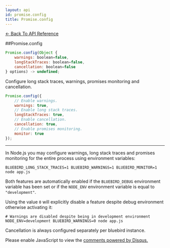 ```yaml
---
layout: api
id: promise.config
title: Promise.config
---
```



[← Back To API Reference](/docs/api-reference.html)
<div class="api-code-section"><markdown>
##Promise.config

```js
Promise.config(Object {
    warnings: boolean=false,
    longStackTraces: boolean=false,
    cancellation: boolean=false
} options) -> undefined;
```

Configure long stack traces, warnings, promises monitoring and cancellation.

```js
Promise.config({
    // Enable warnings.
    warnings: true,
    // Enable long stack traces.
    longStackTraces: true,
    // Enable cancellation.
    cancellation: true,
    // Enable promises monitoring.
    monitor: true
});
```

<hr>

In Node.js you may configure warnings, long stack traces and promises monitoring for the entire process using environment variables:

```
BLUEBIRD_LONG_STACK_TRACES=1 BLUEBIRD_WARNINGS=1 BLUEBIRD_MONITOR=1 node app.js
```

Both features are automatically enabled if the `BLUEBIRD_DEBUG` environment variable has been set or if the `NODE_ENV` environment variable is equal to `"development"`.

Using the value `0` will explicitly disable a feature despite debug environment otherwise activating it:

```
# Warnings are disabled despite being in development environment
NODE_ENV=development BLUEBIRD_WARNINGS=0 node app.js
```

Cancellation is always configured separately per bluebird instance.

</markdown></div>

<div id="disqus_thread"></div>
<script type="text/javascript">
    var disqus_title = "Promise.config";
    var disqus_shortname = "bluebirdjs";
    var disqus_identifier = "disqus-id-promise.config";

    (function() {
        var dsq = document.createElement("script"); dsq.type = "text/javascript"; dsq.async = true;
        dsq.src = "//" + disqus_shortname + ".disqus.com/embed.js";
        (document.getElementsByTagName("head")[0] || document.getElementsByTagName("body")[0]).appendChild(dsq);
    })();
</script>
<noscript>Please enable JavaScript to view the <a href="https://disqus.com/?ref_noscript" rel="nofollow">comments powered by Disqus.</a></noscript>
